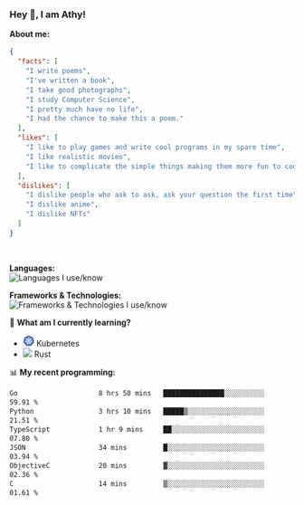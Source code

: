 ### Hey 👋, I am Athy!<br>

**About me:**


```json
{
  "facts": [
    "I write poems",
    "I've written a book",
    "I take good photographs",
    "I study Computer Science",
    "I pretty much have no life",
    "I had the chance to make this a poem."
  ],
  "likes": [
    "I like to play games and write cool programs in my spare time",
    "I like realistic movies",
    "I like to complicate the simple things making them more fun to code."
  ],
  "dislikes": [
    "I dislike people who ask to ask, ask your question the first time",
    "I dislike anime",
    "I dislike NFTs"
  ]
}
```
<br>


**Languages:**<br>
![Languages I use/know](https://skillicons.dev/icons?i=py,js,html,go,lua,java)

**Frameworks & Technologies:**<br />
![Frameworks & Technologies I use/know](https://skillicons.dev/icons?i=nodejs,nextjs,ts,react,express,docker,kubernetes,mysql,postgresql,mongodb,git,github,tailwind,prisma)

📙 **What am I currently learning?**

- <img height="20" src="https://github.com/devicons/devicon/blob/master/icons/kubernetes/kubernetes-plain.svg" />  Kubernetes
- <img height="20" src="https://cdn.jsdelivr.net/gh/devicons/devicon/icons/rust/rust-plain.svg" /> Rust

📊 **My recent programming:**

<!--START_SECTION:waka-->

```text
Go                    8 hrs 50 mins   ███████████████░░░░░░░░░░   59.91 %
Python                3 hrs 10 mins   █████▒░░░░░░░░░░░░░░░░░░░   21.51 %
TypeScript            1 hr 9 mins     ██░░░░░░░░░░░░░░░░░░░░░░░   07.80 %
JSON                  34 mins         █░░░░░░░░░░░░░░░░░░░░░░░░   03.94 %
ObjectiveC            20 mins         ▓░░░░░░░░░░░░░░░░░░░░░░░░   02.36 %
C                     14 mins         ▒░░░░░░░░░░░░░░░░░░░░░░░░   01.61 %
```

<!--END_SECTION:waka-->
